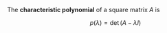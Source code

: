 The **characteristic polynomial** of a square matrix $A$ is 

$$
p(\lambda) = \det(A - \lambda I)
$$